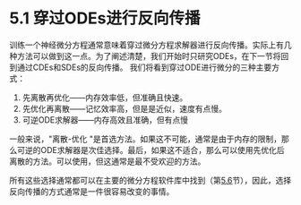 # 5.1 穿过ODEs进行反向传播

训练一个神经微分方程通常意味着穿过微分方程求解器进行反向传播。实际上有几种方法可以做到这一点。为了阐述清楚，我们开始时只研究ODEs，在下一节将回到通过CDEs和SDEs的反向传播。 我们将看到穿过ODE进行微分的三种主要方式：

1. 先离散再优化——内存效率低，但准确且快速。
2. 先优化再离散——记忆效率高，但是是近似，速度有点慢。
3. 可逆ODE求解器——内存高效且准确，但有点慢

一般来说，"离散-优化 "是首选方法。如果这不可能，通常是由于内存的限制，那么可逆的ODE求解器是次佳选择。最后，如果这不适合，那么可以使用先优化后离散的方法。可以使用，但这通常是最不受欢迎的方法。

所有这些选择通常都可以在主要的微分方程软件库中找到（第[5.6](5.6-ruan-jian.md)节），因此，选择反向传播的方式通常是一件很容易改变的事情。
